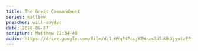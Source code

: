 ```yaml
---
title: The Great Commandment
series: matthew
preacher: will-snyder
date: 2020-06-07
scripture: Matthew 22:34-40
audio: https://drive.google.com/file/d/1-HVqF4PccjKEWrzs3d5iUkUjyotzFP-s/view
---
```

